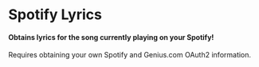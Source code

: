 # Spotify Lyrics
#### Obtains lyrics for the song currently playing on your Spotify!

Requires obtaining your own Spotify and Genius.com OAuth2 information.
